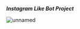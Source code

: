 **_Instagram Like Bot Project_**

![unnamed](https://user-images.githubusercontent.com/57360358/86438088-89f5ca80-bd0e-11ea-90dd-9d8305cdaf59.png)
